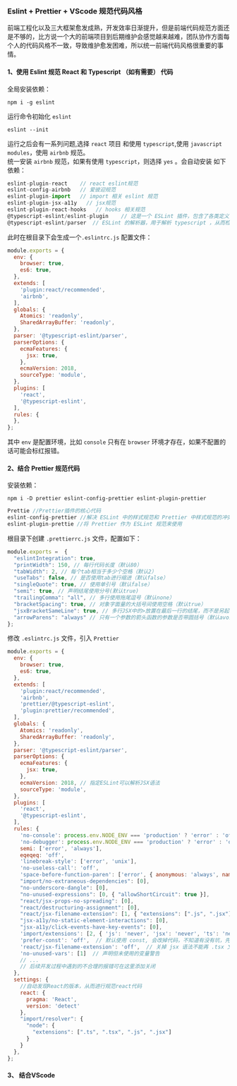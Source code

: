 ### Eslint + Prettier + VScode 规范代码风格
前端工程化以及三大框架愈发成熟，开发效率日渐提升，但是前端代码规范方面还是不够的，比方说一个大的前端项目到后期维护会感觉越来越难，团队协作方面每个人的代码风格不一致，导致维护愈发困难，所以统一前端代码风格很重要的事情。

#### 1、使用 Eslint 规范 React 和 Typescript （如有需要） 代码
全局安装依赖：
```
npm i -g eslint
```
运行命令初始化 `eslint`
```
eslint --init
```
运行之后会有一系列问题,选择 `react` 项目 和使用 `typescript`,使用 `javascript modules`，使用 `airbnb` 规范。<br>
统一安装 `airbnb` 规范，如果有使用 `typescript`，则选择 `yes` 。会自动安装 如下依赖：<br>
```js
eslint-plugin-react    // react eslint规范
eslint-config-airbnb   // 爱彼迎规范
eslint-plugin-import   // import 相关 eslint 规范
eslint-plugin-jsx-a11y   // jsx规范
eslint-plugin-react-hooks   // hooks 相关规范
@typescript-eslint/eslint-plugin    // 这是一个 ESLint 插件，包含了各类定义好的检测 Typescript 代码的规范
@typescript-eslint/parser  // ESLint 的解析器，用于解析 typescript ，从而检查和规范 Typescript 代码，如果没有用 typescript 则此处应该是 babel-eslint
```
此时在根目录下会生成一个`.eslintrc.js` 配置文件：
```js
module.exports = {
  env: {
    browser: true,
    es6: true,
  },
  extends: [
    'plugin:react/recommended',
    'airbnb',
  ],
  globals: {
    Atomics: 'readonly',
    SharedArrayBuffer: 'readonly',
  },
  parser: '@typescript-eslint/parser',
  parserOptions: {
    ecmaFeatures: {
      jsx: true,
    },
    ecmaVersion: 2018,
    sourceType: 'module',
  },
  plugins: [
    'react',
    '@typescript-eslint',
  ],
  rules: {
  },
};
```
其中 `env` 是配置环境，比如 `console` 只有在 `browser` 环境才存在，如果不配置的话可能会标红报错。

#### 2、结合 Prettier 规范代码
安装依赖：
```
npm i -D prettier eslint-config-prettier eslint-plugin-prettier
```
```js
Prettie //Prettier插件的核心代码
eslint-config-prettier //解决 ESLint 中的样式规范和 Prettier 中样式规范的冲突，以 Prettier 的样式规范为准
eslint-plugin-prettie //将 Prettier 作为 ESLint 规范来使用
```
根目录下创建 `.prettierrc.js` 文件，配置如下：
```js
module.exports =  {
  "eslintIntegration": true,
  "printWidth": 150, // 每行代码长度（默认80）
  "tabWidth": 2, // 每个tab相当于多少个空格（默认2）
  "useTabs": false, // 是否使用tab进行缩进（默认false）
  "singleQuote": true, // 使用单引号（默认false）
  "semi": true, // 声明结尾使用分号(默认true)
  "trailingComma": "all", // 多行使用拖尾逗号（默认none）
  "bracketSpacing": true, // 对象字面量的大括号间使用空格（默认true）
  "jsxBracketSameLine": true, // 多行JSX中的>放置在最后一行的结尾，而不是另起一行（默认false）
  "arrowParens": "always" // 只有一个参数的箭头函数的参数是否带圆括号（默认avoid）
};
```
修改 `.eslintrc.js` 文件，引入 `Prettier`

```js
module.exports = {
  env: {
    browser: true,
    es6: true,
  },
  extends: [
    'plugin:react/recommended',
    'airbnb',
    'prettier/@typescript-eslint',
    'plugin:prettier/recommended',
  ],
  globals: {
    Atomics: 'readonly',
    SharedArrayBuffer: 'readonly',
  },
  parser: '@typescript-eslint/parser',
  parserOptions: {
    ecmaFeatures: {
      jsx: true,
    },
    ecmaVersion: 2018, // 指定ESLint可以解析JSX语法
    sourceType: 'module',
  },
  plugins: [
    'react',
    '@typescript-eslint',
  ],
  rules: {
    'no-console': process.env.NODE_ENV === 'production' ? 'error' : 'off',
    'no-debugger': process.env.NODE_ENV === 'production' ? 'error' : 'off',
    semi: ['error', 'always'],
    eqeqeq: 'off',
    'linebreak-style': ['error', 'unix'],
    'no-useless-call': 'off',
    'space-before-function-paren': ['error', { anonymous: 'always', named: 'never', asyncArrow: 'always' }],
    "import/no-extraneous-dependencies": [0],
    "no-underscore-dangle": [0],
    "no-unused-expressions": [0, { "allowShortCircuit": true }], 
    "react/jsx-props-no-spreading": [0], 
    "react/destructuring-assignment": [0], 
    "react/jsx-filename-extension": [1, { "extensions": [".js", ".jsx"] }],
    "jsx-a11y/no-static-element-interactions": [0], 
    "jsx-a11y/click-events-have-key-events": [0],
    'import/extensions': [2, { 'js': 'never', 'jsx': 'never', 'ts': 'never', 'tsx': 'never' }],  // import 的时候后缀名配置
    'prefer-const': 'off',  // 默认使用 const, 会改掉代码，不知道有没有坑，先关掉
    'react/jsx-filename-extension': 'off',  // 关掉 jsx 语法不能再 .tsx 文件中使用的报错
    'no-unused-vars': [1]  // 声明但未使用的变量警告
   	// ...
   	// 后续开发过程中遇到的不合理的报错可在这里添加关闭
  },
  settings: {
    //自动发现React的版本，从而进行规范react代码
    react: {
      pragma: 'React',
      version: 'detect'
    },
    "import/resolver": {
      "node": {
        "extensions": [".ts", ".tsx", ".js", ".jsx"]
      }
    }
  },
};
```
#### 3、 结合VScode

